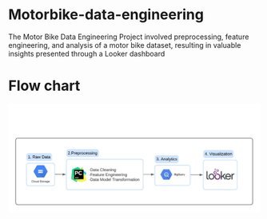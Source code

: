 # Motorbike-data-engineering
The Motor Bike Data Engineering Project involved preprocessing, feature engineering, and analysis of a motor bike dataset, resulting in valuable insights presented through a Looker dashboard
# Flow chart 
![Image Description](Blank_board.jpeg)
